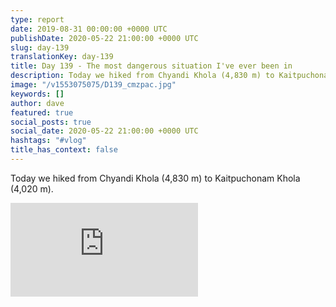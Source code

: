 ```yaml
---
type: report
date: 2019-08-31 00:00:00 +0000 UTC
publishDate: 2020-05-22 21:00:00 +0000 UTC
slug: day-139
translationKey: day-139
title: Day 139 - The most dangerous situation I've ever been in
description: Today we hiked from Chyandi Khola (4,830 m) to Kaitpuchonam Khola (4,020 m).
image: "/v1553075075/D139_cmzpac.jpg"
keywords: []
author: dave
featured: true
social_posts: true
social_date: 2020-05-22 21:00:00 +0000 UTC
hashtags: "#vlog"
title_has_context: false
---
```


Today we hiked from Chyandi Khola (4,830 m) to Kaitpuchonam Khola (4,020 m).

<iframe class="youtube75" src="https://www.youtube.com/embed/GISnGwKfT-Y" frameborder="0" allow="accelerometer; autoplay; encrypted-media; gyroscope; picture-in-picture" allowfullscreen></iframe>

